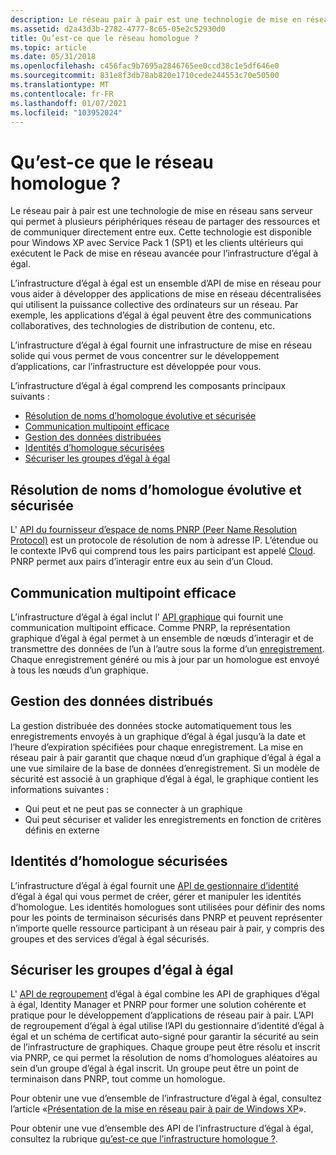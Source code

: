 ```yaml
---
description: Le réseau pair à pair est une technologie de mise en réseau sans serveur qui permet à plusieurs périphériques réseau de partager des ressources et de communiquer directement entre eux.
ms.assetid: d2a43d3b-2782-4777-8c65-05e2c52930d0
title: Qu’est-ce que le réseau homologue ?
ms.topic: article
ms.date: 05/31/2018
ms.openlocfilehash: c456fac9b7695a2846765ee0ccd38c1e5df646e0
ms.sourcegitcommit: 831e8f3db78ab820e1710cede244553c70e50500
ms.translationtype: MT
ms.contentlocale: fr-FR
ms.lasthandoff: 01/07/2021
ms.locfileid: "103952024"
---
```

# <a name="what-is-peer-networking"></a>Qu’est-ce que le réseau homologue ?

Le réseau pair à pair est une technologie de mise en réseau sans serveur qui permet à plusieurs périphériques réseau de partager des ressources et de communiquer directement entre eux. Cette technologie est disponible pour Windows XP avec Service Pack 1 (SP1) et les clients ultérieurs qui exécutent le Pack de mise en réseau avancée pour l’infrastructure d’égal à égal.

L’infrastructure d’égal à égal est un ensemble d’API de mise en réseau pour vous aider à développer des applications de mise en réseau décentralisées qui utilisent la puissance collective des ordinateurs sur un réseau. Par exemple, les applications d’égal à égal peuvent être des communications collaboratives, des technologies de distribution de contenu, etc.

L’infrastructure d’égal à égal fournit une infrastructure de mise en réseau solide qui vous permet de vous concentrer sur le développement d’applications, car l’infrastructure est développée pour vous.

L’infrastructure d’égal à égal comprend les composants principaux suivants :

-   [Résolution de noms d’homologue évolutive et sécurisée](#scalable-and-secure-peer-name-resolution)
-   [Communication multipoint efficace](#efficient-multipoint-communication)
-   [Gestion des données distribuées](#distributed-data-management)
-   [Identités d’homologue sécurisées](#secure-peer-identities)
-   [Sécuriser les groupes d’égal à égal](#secure-peer-to-peer-groups)

## <a name="scalable-and-secure-peer-name-resolution"></a>Résolution de noms d’homologue évolutive et sécurisée

L' [API du fournisseur d’espace de noms PNRP (Peer Name Resolution Protocol)](pnrp-namespace-provider-api.md) est un protocole de résolution de nom à adresse IP. L’étendue ou le contexte IPv6 qui comprend tous les pairs participant est appelé [Cloud](clouds.md). PNRP permet aux pairs d’interagir entre eux au sein d’un Cloud.

## <a name="efficient-multipoint-communication"></a>Communication multipoint efficace

L’infrastructure d’égal à égal inclut l' [API graphique](graphing-api.md) qui fournit une communication multipoint efficace. Comme PNRP, la représentation graphique d’égal à égal permet à un ensemble de nœuds d’interagir et de transmettre des données de l’un à l’autre sous la forme d’un [enregistrement](records.md). Chaque enregistrement généré ou mis à jour par un homologue est envoyé à tous les nœuds d’un graphique.

## <a name="distributed-data-management"></a>Gestion des données distribués

La gestion distribuée des données stocke automatiquement tous les enregistrements envoyés à un graphique d’égal à égal jusqu’à la date et l’heure d’expiration spécifiées pour chaque enregistrement. La mise en réseau pair à pair garantit que chaque nœud d’un graphique d’égal à égal a une vue similaire de la base de données d’enregistrement. Si un modèle de sécurité est associé à un graphique d’égal à égal, le graphique contient les informations suivantes :

-   Qui peut et ne peut pas se connecter à un graphique
-   Qui peut sécuriser et valider les enregistrements en fonction de critères définis en externe

## <a name="secure-peer-identities"></a>Identités d’homologue sécurisées

L’infrastructure d’égal à égal fournit une [API de gestionnaire d’identité](identity-manager-api.md) d’égal à égal qui vous permet de créer, gérer et manipuler les identités d’homologue. Les identités homologues sont utilisées pour définir des noms pour les points de terminaison sécurisés dans PNRP et peuvent représenter n’importe quelle ressource participant à un réseau pair à pair, y compris des groupes et des services d’égal à égal sécurisés.

## <a name="secure-peer-to-peer-groups"></a>Sécuriser les groupes d’égal à égal

L' [API de regroupement](grouping-api.md) d’égal à égal combine les API de graphiques d’égal à égal, Identity Manager et PNRP pour former une solution cohérente et pratique pour le développement d’applications de réseau pair à pair. L’API de regroupement d’égal à égal utilise l’API du gestionnaire d’identité d’égal à égal et un schéma de certificat auto-signé pour garantir la sécurité au sein de l’infrastructure de graphiques. Chaque groupe peut être résolu et inscrit via PNRP, ce qui permet la résolution de noms d’homologues aléatoires au sein d’un groupe d’égal à égal inscrit. Un groupe peut être un point de terminaison dans PNRP, tout comme un homologue.

Pour obtenir une vue d’ensemble de l’infrastructure d’égal à égal, consultez l’article «[Présentation de la mise en réseau pair à pair de Windows XP](https://www.microsoft.com/windowsxp/pro/techinfo/administration/p2p/introduction.asp)».

Pour obtenir une vue d’ensemble des API de l’infrastructure d’égal à égal, consultez la rubrique [qu’est-ce que l’infrastructure homologue ?](what-is-the-peer-infrastructure-.md).

 

 




